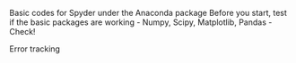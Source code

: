 Basic codes for Spyder under the Anaconda package
Before you start, test if the basic packages are working - Numpy, Scipy, Matplotlib, Pandas - Check!
 
Error tracking

